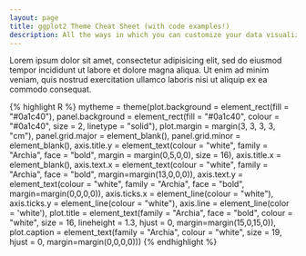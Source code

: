 ```yaml
---
layout: page
title: ggplot2 Theme Cheat Sheet (with code examples!)
description: All the ways in which you can customize your data visualizations in ggplot2.
---
```


Lorem ipsum dolor sit amet, consectetur adipisicing elit, sed do eiusmod tempor incididunt ut labore et dolore magna aliqua. Ut enim ad minim veniam, quis nostrud exercitation ullamco laboris nisi ut aliquip ex ea commodo consequat.

{% highlight R %}
mytheme = theme(plot.background = element_rect(fill = "#0a1c40"),
        panel.background = element_rect(fill = "#0a1c40", colour = "#0a1c40",
                                size = 2, linetype = "solid"),
        plot.margin = margin(3, 3, 3, 3, "cm"),
        panel.grid.major = element_blank(),
        panel.grid.minor = element_blank(),
        axis.title.y = element_text(colour = "white", family = "Archia", face = "bold", margin = margin(0,5,0,0), size = 16),
        axis.title.x = element_blank(),
        axis.text.x = element_text(colour = "white", family = "Archia", face = "bold", margin=margin(13,0,0,0)),
        axis.text.y = element_text(colour = "white", family = "Archia", face = "bold", margin=margin(0,0,0,0)),
        axis.ticks.x = element_line(colour = "white"),
        axis.ticks.y = element_line(colour = "white"),
        axis.line = element_line(color = 'white'),
        plot.title = element_text(family = "Archia",
                                  face = "bold",
                                  colour = "white",
                                  size = 16,
                                  lineheight = 1.3,
                                  hjust = 0,
                                  margin=margin(15,0,15,0)),
        plot.caption = element_text(family = "Archia",
                                    colour = "white",
                                    size = 19,
                                    hjust = 0,
                                    margin=margin(0,0,0,0)))
{% endhighlight %}
